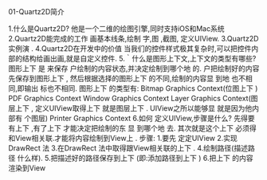 01-Quartz2D简介 
1.什么是Quartz2D? 
   他是一个二维的绘图引擎,同时支持iOS和Mac系统
2.Quartz2D能完成的工作 
   画基本线条,绘制 字,图 ,截图, 定义UIView.
3.Quartz2D实例演 . 
4.Quartz2D在开发中的价值
   当我们的控件样式极其复杂时,可以把控件内部的结构给画出画,就是自定义控件.
5.｀什么是图形上下文,上下文的类型有哪些?
   图形上下 是 来保存 户绘制的内容状态,并决定绘制到哪个地 的.  户把绘制好的内容先保存到图形上下 , 然后根据选择的图形上下 的不同,绘制的内容显 到地 也不相同,即输出 标也不相同.图形上下 的类型有:Bitmap Graphics Context(位图上下 )PDF Graphics ContextWindow Graphics ContextLayer Graphics Context(图层上下 , 定义UIView取得上下 就是图层上下 . UIView之所以能够显 就是因为他内部有 个图层)Printer Graphics Context6.如何 定义UIView,步骤是什么?  先得要有上下 ,有了上下 才能决定把绘制的东 显 到哪个地 去.其次就是这个上下 必须得和View相关联.才能将内容绘制到View上 .步骤:1.要先 定定UIView2.实现DrawRect 法 3.在DrawRect 法中取得跟View相关联的上下 . 4.绘制路径(描述路径 什么样). 5.把描述好的路径保存到上下 (即:添加路径到上下 ) 6.把上下 的内容渲染到View